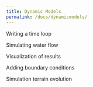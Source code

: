 ```yaml
---
title: Dynamic Models
permalink: /docs/dynamicmodels/
---
```


Writing a time loop


Simulating water flow


Visualization of results



Adding boundary conditions



Simulation terrain evolution


